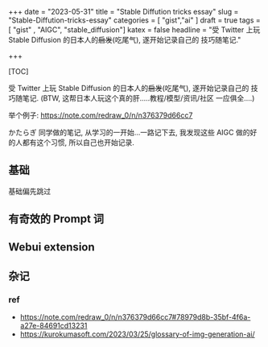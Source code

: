 +++
date = "2023-05-31"
title = "Stable Diffution tricks essay"
slug = "Stable-Diffution-tricks-essay"
categories = [ "gist","ai" ]
draft = true
tags = [ "gist" , "AIGC", "stable_diffusion"]
katex = false
headline = "受 Twitter 上玩 Stable Diffusion 的日本人的~~启发~~(吃尾气), 遂开始记录自己的 技巧随笔记."

+++

[TOC]

受 Twitter 上玩 Stable Diffusion 的日本人的~~启发~~(吃尾气), 遂开始记录自己的 技巧随笔记. (BTW, 这帮日本人玩这个真的肝.....教程/模型/资讯/社区 一应俱全....)

举个例子: https://note.com/redraw_0/n/n376379d66cc7 

かたらぎ 同学做的笔记, 从学习的一开始...一路记下去, 我发现这些 AIGC 做的好的人都有这个习惯, 所以自己也开始记录. 

## 基础

基础偏先跳过

## 有奇效的 Prompt 词

## Webui extension

## 杂记

### ref

* https://note.com/redraw_0/n/n376379d66cc7#78979d8b-35bf-4f6a-a27e-84691cd13231
* https://kurokumasoft.com/2023/03/25/glossary-of-img-generation-ai/
